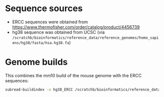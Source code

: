 # Sequence sources

- ERCC sequences were obtained from https://www.thermofisher.com/order/catalog/product/4456739
- hg38 sequence was obtained from UCSC (via `/scratchb/bioinformatics/reference_data/reference_genomes/homo_sapiens/hg38/fasta/hsa.hg38.fa`)

# Genome builds

This combines the mm10 build of the mouse genome with the ERCC sequences:

```sh
subread-buildindex -o hg38_ERCC /scratchb/bioinformatics/reference_data/reference_genomes/homo_sapiens/hg38/fasta/hsa.hg38.fa ../sequences/spikes/ERCC92.fa
```
